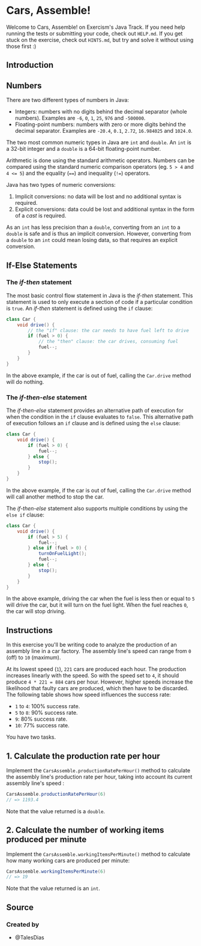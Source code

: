 # Cars, Assemble!

Welcome to Cars, Assemble! on Exercism's Java Track.
If you need help running the tests or submitting your code, check out `HELP.md`.
If you get stuck on the exercise, check out `HINTS.md`, but try and solve it without using those first :)

## Introduction

## Numbers

There are two different types of numbers in Java:

- Integers: numbers with no digits behind the decimal separator (whole numbers).
  Examples are `-6`, `0`, `1`, `25`, `976` and `-500000`.
- Floating-point numbers: numbers with zero or more digits behind the decimal separator.
  Examples are `-20.4`, `0.1`, `2.72`, `16.984025` and `1024.0`.

The two most common numeric types in Java are `int` and `double`.
An `int` is a 32-bit integer and a `double` is a 64-bit floating-point number.

Arithmetic is done using the standard arithmetic operators.
Numbers can be compared using the standard numeric comparison operators (eg. `5 > 4` and `4 <= 5`) and the equality (`==`) and inequality (`!=`) operators.

Java has two types of numeric conversions:

1. Implicit conversions: no data will be lost and no additional syntax is required.
2. Explicit conversions: data could be lost and additional syntax in the form of a _cast_ is required.

As an `int` has less precision than a `double`, converting from an `int` to a `double` is safe and is thus an implicit conversion.
However, converting from a `double` to an `int` could mean losing data, so that requires an explicit conversion.

## If-Else Statements

### The _if-then_ statement

The most basic control flow statement in Java is the _if-then_ statement.
This statement is used to only execute a section of code if a particular condition is `true`.
An _if-then_ statement is defined using the `if` clause:

```java
class Car {
    void drive() {
        // the "if" clause: the car needs to have fuel left to drive
        if (fuel > 0) {
            // the "then" clause: the car drives, consuming fuel
            fuel--;
        }
    }
}
```

In the above example, if the car is out of fuel, calling the `Car.drive` method will do nothing.

### The _if-then-else_ statement

The _if-then-else_ statement provides an alternative path of execution for when the condition in the `if` clause evaluates to `false`.
This alternative path of execution follows an `if` clause and is defined using the `else` clause:

```java
class Car {
    void drive() {
        if (fuel > 0) {
            fuel--;
        } else {
            stop();
        }
    }
}
```

In the above example, if the car is out of fuel, calling the `Car.drive` method will call another method to stop the car.

The _if-then-else_ statement also supports multiple conditions by using the `else if` clause:

```java
class Car {
    void drive() {
        if (fuel > 5) {
            fuel--;
        } else if (fuel > 0) {
            turnOnFuelLight();
            fuel--;
        } else {
            stop();
        }
    }
}
```

In the above example, driving the car when the fuel is less then or equal to `5` will drive the car, but it will turn on the fuel light.
When the fuel reaches `0`, the car will stop driving.

## Instructions

In this exercise you'll be writing code to analyze the production of an assembly line in a car factory. The assembly line's speed can range from `0` (off)
to `10` (maximum).

At its lowest speed (`1`), `221` cars are produced each hour. The production increases linearly with the speed. So with the speed set to `4`, it should
produce `4 * 221 = 884` cars per hour. However, higher speeds increase the likelihood that faulty cars are produced, which then have to be discarded. The
following table shows how speed influences the success rate:

- `1` to `4`: 100% success rate.
- `5` to `8`: 90% success rate.
- `9`: 80% success rate.
- `10`: 77% success rate.

You have two tasks.

## 1. Calculate the production rate per hour

Implement the `CarsAssemble.productionRatePerHour()` method to calculate the assembly line's production rate per hour, taking into account its current assembly
line's speed :

```Java
CarsAssemble.productionRatePerHour(6)
// => 1193.4
```

Note that the value returned is a `double`.

## 2. Calculate the number of working items produced per minute

Implement the `CarsAssemble.workingItemsPerMinute()` method to calculate how many working cars are produced per minute:

```Java
CarsAssemble.workingItemsPerMinute(6)
// => 19
```

Note that the value returned is an `int`.

## Source

### Created by

- @TalesDias